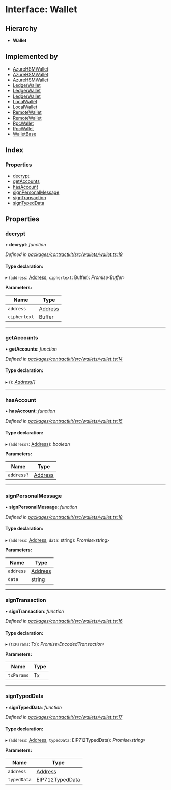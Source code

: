 # Interface: Wallet

## Hierarchy

* **Wallet**

## Implemented by

* [AzureHSMWallet](../classes/_wallets_azure_hsm_wallet_.azurehsmwallet.md)
* [AzureHSMWallet](../classes/_wallets_azure_hsm_wallet_.azurehsmwallet.md)
* [AzureHSMWallet](../classes/_wallets_azure_hsm_wallet_.azurehsmwallet.md)
* [LedgerWallet](../classes/_wallets_ledger_wallet_.ledgerwallet.md)
* [LedgerWallet](../classes/_wallets_ledger_wallet_.ledgerwallet.md)
* [LedgerWallet](../classes/_wallets_ledger_wallet_.ledgerwallet.md)
* [LocalWallet](../classes/_wallets_local_wallet_.localwallet.md)
* [LocalWallet](../classes/_wallets_local_wallet_.localwallet.md)
* [RemoteWallet](../classes/_wallets_remote_wallet_.remotewallet.md)
* [RemoteWallet](../classes/_wallets_remote_wallet_.remotewallet.md)
* [RpcWallet](../classes/_wallets_rpc_wallet_.rpcwallet.md)
* [RpcWallet](../classes/_wallets_rpc_wallet_.rpcwallet.md)
* [WalletBase](../classes/_wallets_wallet_.walletbase.md)

## Index

### Properties

* [decrypt](_wallets_wallet_.wallet.md#decrypt)
* [getAccounts](_wallets_wallet_.wallet.md#getaccounts)
* [hasAccount](_wallets_wallet_.wallet.md#hasaccount)
* [signPersonalMessage](_wallets_wallet_.wallet.md#signpersonalmessage)
* [signTransaction](_wallets_wallet_.wallet.md#signtransaction)
* [signTypedData](_wallets_wallet_.wallet.md#signtypeddata)

## Properties

###  decrypt

• **decrypt**: *function*

*Defined in [packages/contractkit/src/wallets/wallet.ts:19](https://github.com/celo-org/celo-monorepo/blob/master/packages/contractkit/src/wallets/wallet.ts#L19)*

#### Type declaration:

▸ (`address`: [Address](../modules/_base_.md#address), `ciphertext`: Buffer): *Promise‹Buffer›*

**Parameters:**

Name | Type |
------ | ------ |
`address` | [Address](../modules/_base_.md#address) |
`ciphertext` | Buffer |

___

###  getAccounts

• **getAccounts**: *function*

*Defined in [packages/contractkit/src/wallets/wallet.ts:14](https://github.com/celo-org/celo-monorepo/blob/master/packages/contractkit/src/wallets/wallet.ts#L14)*

#### Type declaration:

▸ (): *[Address](../modules/_base_.md#address)[]*

___

###  hasAccount

• **hasAccount**: *function*

*Defined in [packages/contractkit/src/wallets/wallet.ts:15](https://github.com/celo-org/celo-monorepo/blob/master/packages/contractkit/src/wallets/wallet.ts#L15)*

#### Type declaration:

▸ (`address?`: [Address](../modules/_base_.md#address)): *boolean*

**Parameters:**

Name | Type |
------ | ------ |
`address?` | [Address](../modules/_base_.md#address) |

___

###  signPersonalMessage

• **signPersonalMessage**: *function*

*Defined in [packages/contractkit/src/wallets/wallet.ts:18](https://github.com/celo-org/celo-monorepo/blob/master/packages/contractkit/src/wallets/wallet.ts#L18)*

#### Type declaration:

▸ (`address`: [Address](../modules/_base_.md#address), `data`: string): *Promise‹string›*

**Parameters:**

Name | Type |
------ | ------ |
`address` | [Address](../modules/_base_.md#address) |
`data` | string |

___

###  signTransaction

• **signTransaction**: *function*

*Defined in [packages/contractkit/src/wallets/wallet.ts:16](https://github.com/celo-org/celo-monorepo/blob/master/packages/contractkit/src/wallets/wallet.ts#L16)*

#### Type declaration:

▸ (`txParams`: Tx): *Promise‹EncodedTransaction›*

**Parameters:**

Name | Type |
------ | ------ |
`txParams` | Tx |

___

###  signTypedData

• **signTypedData**: *function*

*Defined in [packages/contractkit/src/wallets/wallet.ts:17](https://github.com/celo-org/celo-monorepo/blob/master/packages/contractkit/src/wallets/wallet.ts#L17)*

#### Type declaration:

▸ (`address`: [Address](../modules/_base_.md#address), `typedData`: EIP712TypedData): *Promise‹string›*

**Parameters:**

Name | Type |
------ | ------ |
`address` | [Address](../modules/_base_.md#address) |
`typedData` | EIP712TypedData |
